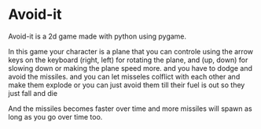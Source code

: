 # Avoid-it
Avoid-it is a 2d game made with python using pygame.

In this game your character is a plane that you can controle using the arrow keys on the keyboard
(right, left) for rotating the plane, and (up, down) for slowing down or making the plane speed more.
and you have to dodge and avoid the missiles.
and you can let misseles colflict with each other and make them explode or you can just avoid them till their fuel is out so they just fall and die

And the missiles becomes faster over time
and more missiles will spawn as long as you go over time too.
